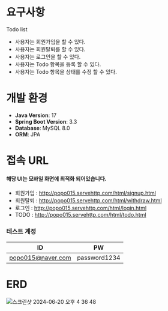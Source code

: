 # 요구사항
Todo list 
- 사용자는 회원가입을 할 수 있다.
- 사용자는 회원탈퇴를 할 수 있다.
- 사용자는 로그인을 할 수 있다.
- 사용자는 Todo 항목을 등록 할 수 있다.
- 사용자는 Todo 항목을 상태를 수정 할 수 있다.


# 개발 환경 
- **Java Version**: 17
- **Spring Boot Version**: 3.3
- **Database**: MySQL 8.0
- **ORM**: JPA 

# 접속 URL
#### 해당 UI는 모바일 화면에 최적화 되어있습니다.
- 회원가입 : http://popo015.servehttp.com/html/signup.html
- 회원탈퇴 : http://popo015.servehttp.com/html/withdraw.html
- 로그인 : http://popo015.servehttp.com/html/login.html
- TODO : http://popo015.servehttp.com/html/todo.html


### 테스트 계정

| ID                | PW       |
|-------------------|----------|
| popo015@naver.com | password1234 |


# ERD
![스크린샷 2024-06-20 오후 4 36 48](https://github.com/PoPo015/Todolist/assets/62968441/68e032a0-5c63-4e31-8ac6-4fd368576484)
